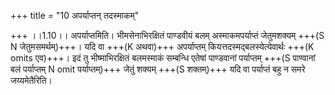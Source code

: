 +++
title = "10 अपर्याप्तन् तदस्माकम्"

+++
।।1.10।। अपर्याप्तमिति। भीमसेनाभिरक्षितं पाण्डवीयं बलम् अस्माकमपर्याप्तं
जेतुमशक्यम् +++(S N जेतुमसमर्थम्)+++। यदि वा +++(K अथवा)+++ अपर्याप्तम्
कियत्तदस्मद्बलस्येत्येवार्थः +++(K omits एव)+++। इदं तु भीष्माभिरक्षितं
बलमस्माकं सम्बन्धि एतेषां पाण्डवानां पर्याप्तम् +++(S पाण्वानां बलं
पर्याप्तम् N omit पर्याप्तम्)+++ जेतुं शक्यम् +++(S शक्तम्)+++ यदि वा पर्याप्तं
बहु न समरे जय्यमेतैरिति।  

